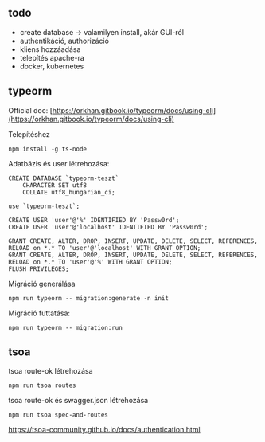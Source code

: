 ## todo
- create database -> valamilyen install, akár GUI-ról
- authentikáció, authorizáció
- kliens hozzáadása
- telepítés apache-ra
- docker, kubernetes

## typeorm
Official doc: [https://orkhan.gitbook.io/typeorm/docs/using-cli](https://orkhan.gitbook.io/typeorm/docs/using-cli)

Telepítéshez
```
npm install -g ts-node
```
Adatbázis és user létrehozása:
```mysql
CREATE DATABASE `typeorm-teszt`
	CHARACTER SET utf8
	COLLATE utf8_hungarian_ci;

use `typeorm-teszt`;

CREATE USER 'user'@'%' IDENTIFIED BY 'Passw0rd';
CREATE USER 'user'@'localhost' IDENTIFIED BY 'Passw0rd';

GRANT CREATE, ALTER, DROP, INSERT, UPDATE, DELETE, SELECT, REFERENCES, RELOAD on *.* TO 'user'@'localhost' WITH GRANT OPTION;
GRANT CREATE, ALTER, DROP, INSERT, UPDATE, DELETE, SELECT, REFERENCES, RELOAD on *.* TO 'user'@'%' WITH GRANT OPTION;
FLUSH PRIVILEGES;
```
Migráció generálása
```
npm run typeorm -- migration:generate -n init
```
Migráció futtatása:
```
npm run typeorm -- migration:run
```

## tsoa
tsoa route-ok létrehozása
```
npm run tsoa routes
```

tsoa route-ok és swagger.json létrehozása
```
npm run tsoa spec-and-routes
```

https://tsoa-community.github.io/docs/authentication.html
